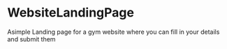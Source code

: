 # WebsiteLandingPage
Asimple Landing page for a gym website where you can fill in your details and submit them 
